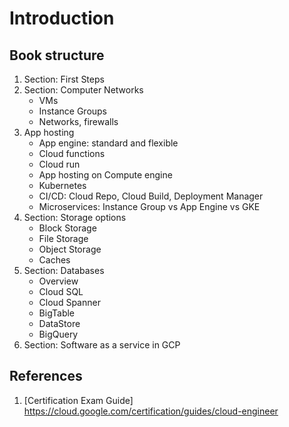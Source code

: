 # Introduction



## Book structure

1. Section: First Steps
2. Section: Computer Networks
   * VMs
   * Instance Groups
   * Networks, firewalls
3. App hosting
   * App engine: standard and flexible
   * Cloud functions
   * Cloud run
   * App hosting on Compute engine
   * Kubernetes
   * CI/CD: Cloud Repo, Cloud Build, Deployment Manager
   * Microservices: Instance Group vs App Engine vs GKE
4. Section: Storage options
   * Block Storage
   * File Storage
   * Object Storage 
   * Caches
5. Section: Databases
   * Overview
   * Cloud SQL
   * Cloud Spanner
   * BigTable
   * DataStore
   * BigQuery
6. Section: Software as a service in GCP





## References

1. [<a name="guide">Certification Exam Guide</a>]  https://cloud.google.com/certification/guides/cloud-engineer

   



